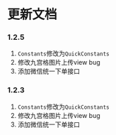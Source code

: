 # 更新文档

### 1.2.5

1. `Constants`修改为`QuickConstants`
2. 修改九宫格图片上传view bug
3. 添加微信统一下单接口

### 1.2.3

1. `Constants`修改为`QuickConstants`
2. 修改九宫格图片上传view bug
3. 添加微信统一下单接口
